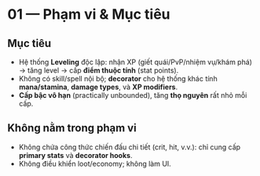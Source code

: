 # 01 — Phạm vi & Mục tiêu

## Mục tiêu
- Hệ thống **Leveling** độc lập: nhận XP (giết quái/PvP/nhiệm vụ/khám phá) → tăng level → cấp **điểm thuộc tính** (stat points).
- Không có skill/spell nội bộ; **decorator** cho hệ thống khác tính **mana/stamina**, **damage types**, và **XP modifiers**.
- **Cấp bậc vô hạn** (practically unbounded), tăng **thọ nguyên** rất nhỏ mỗi cấp.

## Không nằm trong phạm vi
- Không chứa công thức chiến đấu chi tiết (crit, hit, v.v.): chỉ cung cấp **primary stats** và **decorator hooks**.
- Không điều khiển loot/economy; không làm UI.
